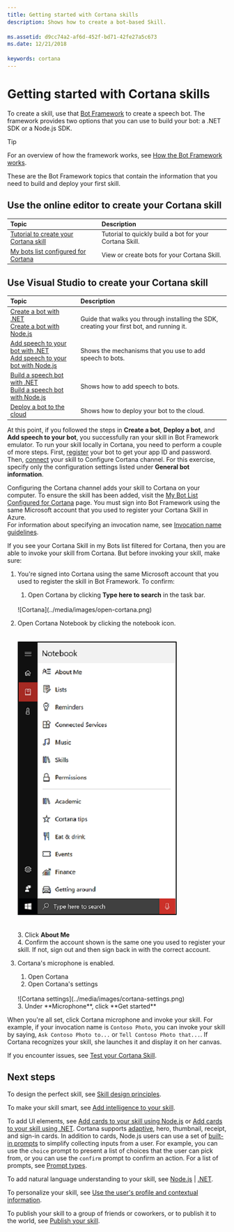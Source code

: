 ```yaml
---
title: Getting started with Cortana skills
description: Shows how to create a bot-based Skill.

ms.assetid: d9cc74a2-af6d-452f-bd71-42fe27a5c673
ms.date: 12/21/2018

keywords: cortana
--- 
```


# Getting started with Cortana skills

To create a skill, use that [Bot Framework](https://docs.microsoft.com/bot-framework) to create a speech bot. The framework provides two options that you can use to build your bot: a .NET SDK or a Node.js SDK.  

>[!TIP]
> For an overview of how the framework works, see [How the Bot Framework works](https://docs.microsoft.com/azure/bot-service/bot-service-overview-readme?view=azure-bot-service-3.0).  

These are the Bot Framework topics that contain the information that you need to build and deploy your first skill. 

## Use the online editor to create your Cortana skill  

| Topic | Description |  
|:--- |:--- |  
| [Tutorial to create your Cortana skill](./mva22-hello-world.md) | Tutorial to quickly build a bot for your Cortana Skill. |  
| [My bots list configured for Cortana](https://dev.botframework.com/bots?c=cortana) | View or create  bots for your Cortana Skill. |  

## Use Visual Studio to create your Cortana skill  

| Topic | Description |  
|:--- |:--- | 
|[Create a bot with .NET](https://docs.microsoft.com/azure/bot-service/dotnet/bot-builder-dotnet-sdk-quickstart?view=azure-bot-service-3.0)<br />[Create a bot with Node.js](https://docs.microsoft.com/azure/bot-service/javascript/bot-builder-javascript-quickstart?view=azure-bot-service-3.0) | Guide that walks you through installing the SDK, creating your first bot, and running it.
|[Add speech to your bot with .NET](https://docs.microsoft.com/azure/bot-service/dotnet/bot-builder-dotnet-text-to-speech?view=azure-bot-service-3.0)<br />[Add speech to your bot with Node.js](https://docs.microsoft.com/azure/bot-service/nodejs/bot-builder-nodejs-text-to-speech?view=azure-bot-service-3.0)|Shows the mechanisms that you use to add speech to bots.
|[Build a speech bot with .NET](https://docs.microsoft.com/azure/bot-service/dotnet/bot-builder-dotnet-cortana-skill?view=azure-bot-service-3.0)<br />[Build a speech bot with Node.js](https://docs.microsoft.com/azure/bot-service/nodejs/bot-builder-nodejs-cortana-skill?view=azure-bot-service-3.0)|Shows how to add speech to bots.
|[Deploy a bot to the cloud](https://docs.microsoft.com/azure/bot-service/bot-service-build-continuous-deployment?view=azure-bot-service-3.0)|Shows how to deploy your bot to the cloud.


At this point, if you followed the steps in **Create a bot**, **Deploy a bot**, and **Add speech to your bot**, you successfully ran your skill in Bot Framework emulator. To run your skill locally in Cortana, you need to perform a couple of more steps. First, [register](https://docs.microsoft.com/azure/bot-service/bot-service-quickstart-registration?view=azure-bot-service-3.0) your bot to get your app ID and password. Then, [connect](https://docs.microsoft.com/azure/bot-service/bot-service-channel-connect-cortana?view=azure-bot-service-3.0) your skill to Configure Cortana channel. For this exercise, specify only the configuration settings listed under **General bot information**.

Configuring the Cortana channel adds your skill to Cortana on your computer. To ensure the skill has been added, visit the [My Bot List Configured for Cortana](https://dev.botframework.com/bots?c=cortana) page. You must sign into Bot Framework using the same Microsoft account that you used to register your Cortana Skill in Azure.  
For information about specifying an invocation name, see [Invocation name guidelines](./cortana-invocation-guidelines.md).

If you see your Cortana Skill in my Bots list filtered for Cortana, then you are able to invoke your skill from Cortana. But before invoking your skill, make sure:

1. You're signed into Cortana using the same Microsoft account that you used to register the skill in Bot Framework. To confirm:  
    1. Open Cortana by clicking **Type here to search** in the task bar.  
     <br />  
     ![Cortana](../media/images/open-cortana.png)  
     <br />  
  2. Open Cortana Notebook by clicking the notebook icon.  
     <br />  
     ![Cortana's Notebook](../media/images/notebook.png)  
     <br />  
    3. Click **About Me**  
    4. Confirm the account shown is the same one you used to register your skill. If not, sign out and then sign back in with the correct account.  
  
2. Cortana's microphone is enabled.  
    1. Open Cortana
    2. Open Cortana's settings  
     <br />  
     ![Cortana settings](../media/images/cortana-settings.png)  
     <br />  
    3. Under **Microphone**, click **Get started**

When you're all set, click Cortana microphone and invoke your skill. For example, if your  invocation name is `Contoso Photo`, you can invoke your skill by saying, `Ask Contoso Photo to...` or `Tell Contoso Photo that...`. If Cortana recognizes your skill, she launches it and display it on her canvas.

If you encounter issues, see [Test your Cortana Skill](./test-debug.md).

## Next steps

To design the perfect skill, see [Skill design principles](./design-principles.md).

To make your skill smart, see [Add intelligence to your skill](https://docs.microsoft.com/azure/bot-service/bot-service-concept-intelligence?view=azure-bot-service-3.0). 

To add UI elements, see [Add cards to your skill using Node.js](https://docs.microsoft.com/azure/bot-service/nodejs/bot-builder-nodejs-send-rich-cards?view=azure-bot-service-3.0) or [Add cards to your skill using .NET](https://docs.microsoft.com/azure/bot-service/dotnet/bot-builder-dotnet-add-rich-card-attachments?view=azure-bot-service-3.0). Cortana supports [adaptive](https://docs.microsoft.com/azure/bot-service/nodejs/bot-builder-nodejs-send-rich-cards?view=azure-bot-service-3.0#send-an-adaptive-card), hero, thumbnail, receipt, and sign-in cards. In addition to cards, Node.js users can use a set of [built-in prompts](https://docs.microsoft.com/azure/bot-service/nodejs/bot-builder-nodejs-dialog-prompt?view=azure-bot-service-3.0) to simplify collecting inputs from a user. For example, you can use the `choice` prompt to present a list of choices that the user can pick from, or you can use the `confirm` prompt to confirm an action. For a list of prompts, see [Prompt types](https://docs.microsoft.com/azure/bot-service/nodejs/bot-builder-nodejs-dialog-prompt?view=azure-bot-service-3.0#prompt-types).


To add natural language understanding to your skill, see [Node.js](https://docs.microsoft.com/azure/bot-service/nodejs/bot-builder-nodejs-recognize-intent-luis?view=azure-bot-service-3.0) | [.NET](https://docs.microsoft.com/azure/bot-service/dotnet/bot-builder-dotnet-luis-dialogs?view=azure-bot-service-3.0).

To personalize your skill, see [Use the user's profile and contextual information](./get-user-profile-context.md).

To publish your skill to a group of friends or coworkers, or to publish it to the world, see [Publish your skill](./publish-skill.md).
<!--
Check out the Bot Framework speech samples. [Node.js](https://github.com/Microsoft/BotBuilder-Samples/tree/master/Node/demo-RollerSkill) | [.NET](https://github.com/Microsoft/BotBuilder-Samples/tree/master/CSharp/demo-RollerSkill)
-->
